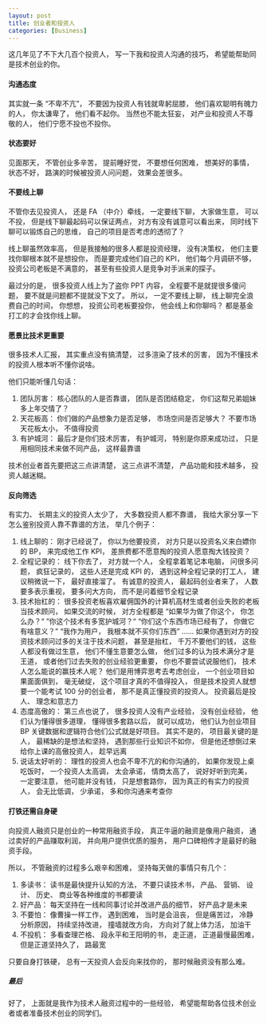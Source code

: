 ```yaml
---
layout: post
title: 创业者和投资人
categories: [Business]
---
```


这几年见了不下大几百个投资人， 写一下我和投资人沟通的技巧， 希望能帮助同是技术创业的你。

#### 沟通态度
其实就一条 “不卑不亢”， 不要因为投资人有钱就卑躬屈膝， 他们喜欢聪明有魄力的人， 你太谦卑了， 他们看不起你。 当然也不能太狂妄， 对产业和投资人不尊敬的人， 他们宁愿不投也不投你。

#### 状态要好
见面那天， 不管创业多辛苦， 提前睡好觉， 不要想任何困难， 想美好的事情， 状态不好， 路演的时候被投资人问问题， 效果会差很多。

#### 不要线上聊
不管你去见投资人， 还是 FA （中介）牵线， 一定要线下聊， 大家做生意， 可以不投， 但是线下聊最起码可以保证两点， 对方有没有诚意可以看出来， 同时线下聊可以锻炼自己的思维， 自己的项目是否考虑的透彻了？

线上聊虽然效率高， 但是我接触的很多人都是投资经理， 没有决策权， 他们主要找你聊根本就不是想投你， 而是要完成他们自己的 KPI， 他们每个月调研不够， 投资公司老板是不满意的， 甚至有些投资人是竞争对手派来的探子。

最过分的是， 很多投资人线上为了盗你 PPT 内容， 全程要不是就提很多傻问题， 要不就是问题都不提就没下文了。 所以， 一定不要线上聊， 线上聊完全浪费自己的时间， 你想想， 投资公司老板要投你， 他会线上和你聊吗？ 都是基金打工的才会找你线上聊。

#### 愿景比技术更重要
很多技术人汇报， 其实重点没有搞清楚， 过多渲染了技术的厉害， 因为不懂技术的投资人根本听不懂你说啥。

他们只能听懂几句话：
1. 团队厉害： 核心团队的人是否靠谱， 团队是否团结稳定， 你们这帮兄弟姐妹多上年交情了？
2. 天花板高： 你们做的产品想象力是否足够， 市场空间是否足够大？ 不要市场天花板太小， 不值得投资
3. 有护城河： 最后才是你们技术厉害， 有护城河， 特别是你原来成功过， 只是用相同技术来做不同产品， 这样最靠谱

技术创业者首先要把这三点讲清楚， 这三点讲不清楚， 产品功能和技术越多， 投资人越迷糊。

#### 反向筛选
有实力、 长期主义的投资人太少了， 大多数投资人都不靠谱， 我给大家分享一下怎么鉴别投资人靠不靠谱的方法， 举几个例子：

1. 线上聊的： 刚才已经说了， 你以为他要投资， 对方只是以投资名义来白嫖你的 BP， 来完成他工作 KPI， 差旅费都不愿意掏的投资人愿意掏大钱投资？
2. 全程记录的： 线下你去了， 对方就一个人， 全程拿着笔记本电脑， 问很多问题， 疯狂记录的， 这些人还是完成 KPI 的， 遇到这种全程记录的打工人， 建议稍微说一下， 最好直接溜了。 有诚意的投资人， 最起码创业者来了， 人数要多表示重视， 要多问大方向， 而不是问着细节全程记录
3. 技术抬杠的： 很多投资老板喜欢雇佣国外的计算机高材生或者创业失败的老板当技术顾问， 如果交流的时候， 对方全程都是 “如果华为做了你这个， 你怎么办？“  ”你这个技术有多宽护城河？“ “你们这个东西市场已经有了， 你做它有啥意义？” “我作为用户， 我根本就不买你们东西” ...... 如果你遇到对方的投资技术顾问过多的关注于技术问题， 甚至是抬杠， 千万不要他们的钱， 这些人都没有做过生意， 他们不懂生意要怎么做， 他们过多的认为技术满分才是王道， 或者他们过去失败的创业经验更重要， 你也不要尝试说服他们， 技术人怎么能说的赢技术人呢？ 他们是用博弈思考去考虑创业， 一个创业项目如果面面俱到， 毫无破绽， 这个项目才真的不值得投入， 但是技术投资人就想要一个能考试 100 分的创业者， 那不是真正懂投资的投资人。 投资最后是投人、 理念和意志力
4. 态度高傲的： 第三点也说了， 很多投资人没有产业经验， 没有创业经验， 他们认为懂得很多道理， 懂得很多套路以后， 就可以成功， 他们认为创业项目 BP 关键数据和逻辑符合他们公式就是好项目。 其实不是的， 项目最关键的是人， 最稀缺的是想法和坚持， 遇到那些行业知识不如你， 但是他还想倒过来给你上课的高傲投资人， 趁早远离
5. 说话太好听的： 理性的投资人也会不卑不亢的和你沟通的， 如果你发现上桌吃饭时， 一个投资人太高调， 太会承诺， 情商太高了， 说好好听到完美， 一定要注意， 他可能并没有钱， 只是想套路你， 因为真正的有实力的投资人， 会无比低调， 少承诺， 多和你沟通来考查你

#### 打铁还需自身硬
向投资人融资只是创业的一种常用融资手段， 真正牛逼的融资是像用户融资， 通过卖好的产品赚取利润， 并向用户提供优质的服务， 用户口碑相传才是最好的融资手段。

所以， 不管融资的过程多么艰辛和困难， 坚持每天做的事情只有几个：
1. 多读书： 读书是最快提升认知的方法， 不要只读技术书， 产品、 营销、 设计、 历史、 商业等各种维度的书都要读
2. 好产品： 每天坚持在一线和同事讨论并改进产品的细节， 好产品才是未来
3. 不要怕： 像曹操一样工作， 遇到困难， 当时是会沮丧， 但是痛苦过， 冷静分析原因， 持续坚持改进， 撞墙就改方向， 方向对了就上体力活， 加油干
4. 不投机： 多看查理芒格、 段永平和王阳明的书， 走正道， 正道最慢最困难， 但是正道坚持久了， 路最宽

只要自身打铁硬， 总有一天投资人会反向来找你的， 那时候融资没有那么难。

##### 最后
好了， 上面就是我作为技术人融资过程中的一些经验， 希望能帮助各位技术创业者或者准备技术创业的同学们。